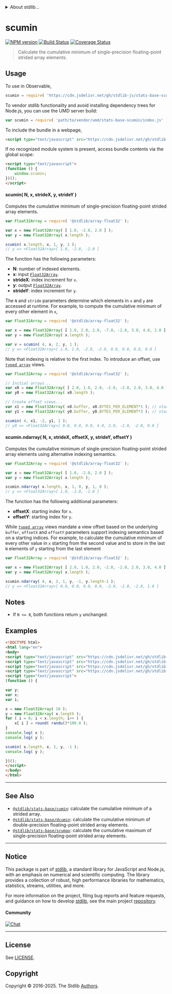 <!--

@license Apache-2.0

Copyright (c) 2020 The Stdlib Authors.

Licensed under the Apache License, Version 2.0 (the "License");
you may not use this file except in compliance with the License.
You may obtain a copy of the License at

   http://www.apache.org/licenses/LICENSE-2.0

Unless required by applicable law or agreed to in writing, software
distributed under the License is distributed on an "AS IS" BASIS,
WITHOUT WARRANTIES OR CONDITIONS OF ANY KIND, either express or implied.
See the License for the specific language governing permissions and
limitations under the License.

-->


<details>
  <summary>
    About stdlib...
  </summary>
  <p>We believe in a future in which the web is a preferred environment for numerical computation. To help realize this future, we've built stdlib. stdlib is a standard library, with an emphasis on numerical and scientific computation, written in JavaScript (and C) for execution in browsers and in Node.js.</p>
  <p>The library is fully decomposable, being architected in such a way that you can swap out and mix and match APIs and functionality to cater to your exact preferences and use cases.</p>
  <p>When you use stdlib, you can be absolutely certain that you are using the most thorough, rigorous, well-written, studied, documented, tested, measured, and high-quality code out there.</p>
  <p>To join us in bringing numerical computing to the web, get started by checking us out on <a href="https://github.com/stdlib-js/stdlib">GitHub</a>, and please consider <a href="https://opencollective.com/stdlib">financially supporting stdlib</a>. We greatly appreciate your continued support!</p>
</details>

# scumin

[![NPM version][npm-image]][npm-url] [![Build Status][test-image]][test-url] [![Coverage Status][coverage-image]][coverage-url] <!-- [![dependencies][dependencies-image]][dependencies-url] -->

> Calculate the cumulative minimum of single-precision floating-point strided array elements.

<section class="intro">

</section>

<!-- /.intro -->



<section class="usage">

## Usage

To use in Observable,

```javascript
scumin = require( 'https://cdn.jsdelivr.net/gh/stdlib-js/stats-base-scumin@umd/browser.js' )
```

To vendor stdlib functionality and avoid installing dependency trees for Node.js, you can use the UMD server build:

```javascript
var scumin = require( 'path/to/vendor/umd/stats-base-scumin/index.js' )
```

To include the bundle in a webpage,

```html
<script type="text/javascript" src="https://cdn.jsdelivr.net/gh/stdlib-js/stats-base-scumin@umd/browser.js"></script>
```

If no recognized module system is present, access bundle contents via the global scope:

```html
<script type="text/javascript">
(function () {
    window.scumin;
})();
</script>
```

#### scumin( N, x, strideX, y, strideY )

Computes the cumulative minimum of single-precision floating-point strided array elements.

```javascript
var Float32Array = require( '@stdlib/array-float32' );

var x = new Float32Array( [ 1.0, -2.0, 2.0 ] );
var y = new Float32Array( x.length );

scumin( x.length, x, 1, y, 1 );
// y => <Float32Array>[ 1.0, -2.0, -2.0 ]
```

The function has the following parameters:

-   **N**: number of indexed elements.
-   **x**: input [`Float32Array`][@stdlib/array/float32].
-   **strideX**: index increment for `x`.
-   **y**: output [`Float32Array`][@stdlib/array/float32].
-   **strideY**: index increment for `y`.

The `N` and `stride` parameters determine which elements in `x` and `y` are accessed at runtime. For example, to compute the cumulative minimum of every other element in `x`,

```javascript
var Float32Array = require( '@stdlib/array-float32' );

var x = new Float32Array( [ 1.0, 2.0, 2.0, -7.0, -2.0, 3.0, 4.0, 2.0 ] );
var y = new Float32Array( x.length );

var v = scumin( 4, x, 2, y, 1 );
// y => <Float32Array>[ 1.0, 1.0, -2.0, -2.0, 0.0, 0.0, 0.0, 0.0 ]
```

Note that indexing is relative to the first index. To introduce an offset, use [`typed array`][mdn-typed-array] views.

<!-- eslint-disable stdlib/capitalized-comments -->

```javascript
var Float32Array = require( '@stdlib/array-float32' );

// Initial arrays...
var x0 = new Float32Array( [ 2.0, 1.0, 2.0, -2.0, -2.0, 2.0, 3.0, 4.0 ] );
var y0 = new Float32Array( x0.length );

// Create offset views...
var x1 = new Float32Array( x0.buffer, x0.BYTES_PER_ELEMENT*1 ); // start at 2nd element
var y1 = new Float32Array( y0.buffer, y0.BYTES_PER_ELEMENT*3 ); // start at 4th element

scumin( 4, x1, -2, y1, 1 );
// y0 => <Float32Array>[ 0.0, 0.0, 0.0, 4.0, 2.0, -2.0, -2.0, 0.0 ]
```

#### scumin.ndarray( N, x, strideX, offsetX, y, strideY, offsetY )

Computes the cumulative minimum of single-precision floating-point strided array elements using alternative indexing semantics.

```javascript
var Float32Array = require( '@stdlib/array-float32' );

var x = new Float32Array( [ 1.0, -2.0, 2.0 ] );
var y = new Float32Array( x.length );

scumin.ndarray( x.length, x, 1, 0, y, 1, 0 );
// y => <Float32Array>[ 1.0, -2.0, -2.0 ]
```

The function has the following additional parameters:

-   **offsetX**: starting index for `x`.
-   **offsetY**: starting index for `y`.

While [`typed array`][mdn-typed-array] views mandate a view offset based on the underlying `buffer`, `offsetX` and `offsetY` parameters support indexing semantics based on a starting indices. For example, to calculate the cumulative minimum of every other value in `x` starting from the second value and to store in the last `N` elements of `y` starting from the last element

```javascript
var Float32Array = require( '@stdlib/array-float32' );

var x = new Float32Array( [ 2.0, 1.0, 2.0, -2.0, -2.0, 2.0, 3.0, 4.0 ] );
var y = new Float32Array( x.length );

scumin.ndarray( 4, x, 2, 1, y, -1, y.length-1 );
// y => <Float32Array>[ 0.0, 0.0, 0.0, 0.0, -2.0, -2.0, -2.0, 1.0 ]
```

</section>

<!-- /.usage -->

<section class="notes">

## Notes

-   If `N <= 0`, both functions return `y` unchanged.

</section>

<!-- /.notes -->

<section class="examples">

## Examples

<!-- eslint no-undef: "error" -->

```html
<!DOCTYPE html>
<html lang="en">
<body>
<script type="text/javascript" src="https://cdn.jsdelivr.net/gh/stdlib-js/random-base-randu@umd/browser.js"></script>
<script type="text/javascript" src="https://cdn.jsdelivr.net/gh/stdlib-js/math-base-special-round@umd/browser.js"></script>
<script type="text/javascript" src="https://cdn.jsdelivr.net/gh/stdlib-js/array-float32@umd/browser.js"></script>
<script type="text/javascript" src="https://cdn.jsdelivr.net/gh/stdlib-js/stats-base-scumin@umd/browser.js"></script>
<script type="text/javascript">
(function () {

var y;
var x;
var i;

x = new Float32Array( 10 );
y = new Float32Array( x.length );
for ( i = 0; i < x.length; i++ ) {
    x[ i ] = round( randu()*100.0 );
}
console.log( x );
console.log( y );

scumin( x.length, x, 1, y, -1 );
console.log( y );

})();
</script>
</body>
</html>
```

</section>

<!-- /.examples -->

<section class="references">

</section>

<!-- /.references -->

<!-- Section for related `stdlib` packages. Do not manually edit this section, as it is automatically populated. -->

<section class="related">

* * *

## See Also

-   <span class="package-name">[`@stdlib/stats-base/cumin`][@stdlib/stats/base/cumin]</span><span class="delimiter">: </span><span class="description">calculate the cumulative minimum of a strided array.</span>
-   <span class="package-name">[`@stdlib/stats-base/dcumin`][@stdlib/stats/base/dcumin]</span><span class="delimiter">: </span><span class="description">calculate the cumulative minimum of double-precision floating-point strided array elements.</span>
-   <span class="package-name">[`@stdlib/stats-base/scumax`][@stdlib/stats/base/scumax]</span><span class="delimiter">: </span><span class="description">calculate the cumulative maximum of single-precision floating-point strided array elements.</span>

</section>

<!-- /.related -->

<!-- Section for all links. Make sure to keep an empty line after the `section` element and another before the `/section` close. -->


<section class="main-repo" >

* * *

## Notice

This package is part of [stdlib][stdlib], a standard library for JavaScript and Node.js, with an emphasis on numerical and scientific computing. The library provides a collection of robust, high performance libraries for mathematics, statistics, streams, utilities, and more.

For more information on the project, filing bug reports and feature requests, and guidance on how to develop [stdlib][stdlib], see the main project [repository][stdlib].

#### Community

[![Chat][chat-image]][chat-url]

---

## License

See [LICENSE][stdlib-license].


## Copyright

Copyright &copy; 2016-2025. The Stdlib [Authors][stdlib-authors].

</section>

<!-- /.stdlib -->

<!-- Section for all links. Make sure to keep an empty line after the `section` element and another before the `/section` close. -->

<section class="links">

[npm-image]: http://img.shields.io/npm/v/@stdlib/stats-base-scumin.svg
[npm-url]: https://npmjs.org/package/@stdlib/stats-base-scumin

[test-image]: https://github.com/stdlib-js/stats-base-scumin/actions/workflows/test.yml/badge.svg?branch=main
[test-url]: https://github.com/stdlib-js/stats-base-scumin/actions/workflows/test.yml?query=branch:main

[coverage-image]: https://img.shields.io/codecov/c/github/stdlib-js/stats-base-scumin/main.svg
[coverage-url]: https://codecov.io/github/stdlib-js/stats-base-scumin?branch=main

<!--

[dependencies-image]: https://img.shields.io/david/stdlib-js/stats-base-scumin.svg
[dependencies-url]: https://david-dm.org/stdlib-js/stats-base-scumin/main

-->

[chat-image]: https://img.shields.io/gitter/room/stdlib-js/stdlib.svg
[chat-url]: https://app.gitter.im/#/room/#stdlib-js_stdlib:gitter.im

[stdlib]: https://github.com/stdlib-js/stdlib

[stdlib-authors]: https://github.com/stdlib-js/stdlib/graphs/contributors

[umd]: https://github.com/umdjs/umd
[es-module]: https://developer.mozilla.org/en-US/docs/Web/JavaScript/Guide/Modules

[deno-url]: https://github.com/stdlib-js/stats-base-scumin/tree/deno
[deno-readme]: https://github.com/stdlib-js/stats-base-scumin/blob/deno/README.md
[umd-url]: https://github.com/stdlib-js/stats-base-scumin/tree/umd
[umd-readme]: https://github.com/stdlib-js/stats-base-scumin/blob/umd/README.md
[esm-url]: https://github.com/stdlib-js/stats-base-scumin/tree/esm
[esm-readme]: https://github.com/stdlib-js/stats-base-scumin/blob/esm/README.md
[branches-url]: https://github.com/stdlib-js/stats-base-scumin/blob/main/branches.md

[stdlib-license]: https://raw.githubusercontent.com/stdlib-js/stats-base-scumin/main/LICENSE

[@stdlib/array/float32]: https://github.com/stdlib-js/array-float32/tree/umd

[mdn-typed-array]: https://developer.mozilla.org/en-US/docs/Web/JavaScript/Reference/Global_Objects/TypedArray

<!-- <related-links> -->

[@stdlib/stats/base/cumin]: https://github.com/stdlib-js/stats-base-cumin/tree/umd

[@stdlib/stats/base/dcumin]: https://github.com/stdlib-js/stats-base-dcumin/tree/umd

[@stdlib/stats/base/scumax]: https://github.com/stdlib-js/stats-base-scumax/tree/umd

<!-- </related-links> -->

</section>

<!-- /.links -->
